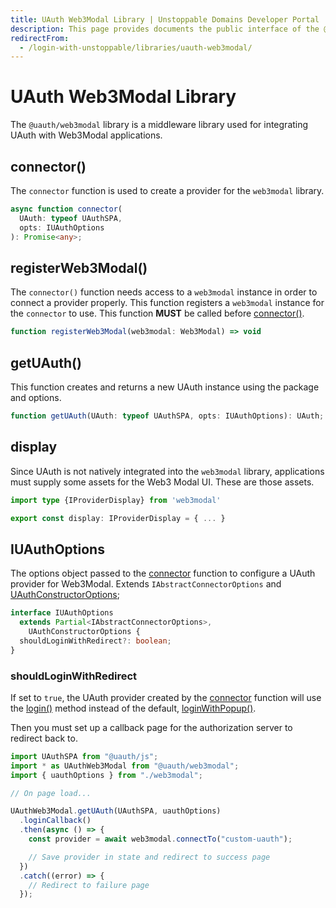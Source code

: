 ```yaml
---
title: UAuth Web3Modal Library | Unstoppable Domains Developer Portal
description: This page provides documents the public interface of the @uauth/web3modal middleware library.
redirectFrom:
  - /login-with-unstoppable/libraries/uauth-web3modal/
---
```


# UAuth Web3Modal Library

The `@uauth/web3modal` library is a middleware library used for integrating UAuth with Web3Modal applications.

## connector()

The `connector` function is used to create a provider for the `web3modal` library.

```typescript
async function connector(
  UAuth: typeof UAuthSPA,
  opts: IUAuthOptions
): Promise<any>;
```

## registerWeb3Modal()

The `connector()` function needs access to a `web3modal` instance in order to connect a provider properly. This function registers a `web3modal` instance for the `connector` to use. This function **MUST** be called before [connector()](#connector).

```typescript
function registerWeb3Modal(web3modal: Web3Modal) => void
```

## getUAuth()

This function creates and returns a new UAuth instance using the package and options.

```typescript
function getUAuth(UAuth: typeof UAuthSPA, opts: IUAuthOptions): UAuth;
```

## display

Since UAuth is not natively integrated into the `web3modal` library, applications must supply some assets for the Web3 Modal UI. These are those assets.

```typescript
import type {IProviderDisplay} from 'web3modal'

export const display: IProviderDisplay = { ... }
```

## IUAuthOptions

The options object passed to the [connector](#connector) function to configure a UAuth provider for Web3Modal. Extends `IAbstractConnectorOptions` and [UAuthConstructorOptions](/identity/sdk-and-libraries/uauth-js.md#clientoptions);

```typescript
interface IUAuthOptions
  extends Partial<IAbstractConnectorOptions>,
    UAuthConstructorOptions {
  shouldLoginWithRedirect?: boolean;
}
```

### shouldLoginWithRedirect

If set to `true`, the UAuth provider created by the [connector](#connector) function will use the [login()](/identity/sdk-and-libraries/uauth-js.md#login) method instead of the default, [loginWithPopup()](/identity/sdk-and-libraries/uauth-js.md#loginwithpopup).

Then you must set up a callback page for the authorization server to redirect back to.

```javascript
import UAuthSPA from "@uauth/js";
import * as UAuthWeb3Modal from "@uauth/web3modal";
import { uauthOptions } from "./web3modal";

// On page load...

UAuthWeb3Modal.getUAuth(UAuthSPA, uauthOptions)
  .loginCallback()
  .then(async () => {
    const provider = await web3modal.connectTo("custom-uauth");

    // Save provider in state and redirect to success page
  })
  .catch((error) => {
    // Redirect to failure page
  });
```
